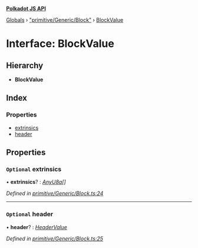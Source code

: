 **[Polkadot JS API](../README.md)**

[Globals](../globals.md) › ["primitive/Generic/Block"](../modules/_primitive_generic_block_.md) › [BlockValue](_primitive_generic_block_.blockvalue.md)

# Interface: BlockValue

## Hierarchy

* **BlockValue**

## Index

### Properties

* [extrinsics](_primitive_generic_block_.blockvalue.md#optional-extrinsics)
* [header](_primitive_generic_block_.blockvalue.md#optional-header)

## Properties

### `Optional` extrinsics

• **extrinsics**? : *[AnyU8a](../modules/_types_.md#anyu8a)[]*

*Defined in [primitive/Generic/Block.ts:24](https://github.com/polkadot-js/api/blob/bdd0cb9/packages/types/src/primitive/Generic/Block.ts#L24)*

___

### `Optional` header

• **header**? : *[HeaderValue](_primitive_generic_block_.headervalue.md)*

*Defined in [primitive/Generic/Block.ts:25](https://github.com/polkadot-js/api/blob/bdd0cb9/packages/types/src/primitive/Generic/Block.ts#L25)*
